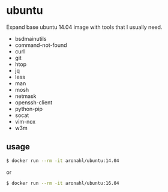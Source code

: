 # ubuntu
Expand base ubuntu 14.04 image with tools that I usually need.
  * bsdmainutils
  * command-not-found
  * curl
  * git
  * htop
  * jq
  * less
  * man
  * mosh
  * netmask
  * openssh-client
  * python-pip
  * socat
  * vim-nox
  * w3m

## usage

```bash
$ docker run --rm -it aronahl/ubuntu:14.04 
```

or

```bash
$ docker run --rm -it aronahl/ubuntu:16.04 
```
